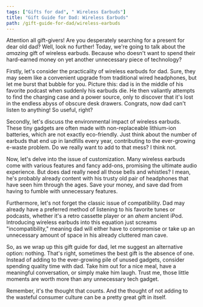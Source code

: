 ```yaml
---
tags: ["Gifts for dad", " Wireless Earbuds"]
title: "Gift Guide for Dad: Wireless Earbuds"
path: /gift-guide-for-dad/wireless-earbuds
---
```


Attention all gift-givers! Are you desperately searching for a present for dear old dad? Well, look no further! Today, we're going to talk about the *amazing* gift of wireless earbuds. Because who doesn't want to spend their hard-earned money on yet another unnecessary piece of technology?

Firstly, let's consider the practicality of wireless earbuds for dad. Sure, they may seem like a convenient upgrade from traditional wired headphones, but let me burst that bubble for you. Picture this: dad is in the middle of his favorite podcast when suddenly his earbuds die. He then valiantly attempts to find the charging case and a power source, only to discover that it's lost in the endless abyss of obscure desk drawers. Congrats, now dad can't listen to anything! So useful, right?

Secondly, let's discuss the environmental impact of wireless earbuds. These tiny gadgets are often made with non-replaceable lithium-ion batteries, which are not exactly eco-friendly. Just think about the number of earbuds that end up in landfills every year, contributing to the ever-growing e-waste problem. Do we really want to add to that mess? I think not.

Now, let's delve into the issue of customization. Many wireless earbuds come with various features and fancy add-ons, promising the ultimate audio experience. But does dad really need all those bells and whistles? I mean, he's probably already content with his trusty old pair of headphones that have seen him through the ages. Save your money, and save dad from having to fumble with unnecessary features.

Furthermore, let's not forget the classic issue of compatibility. Dad may already have a preferred method of listening to his favorite tunes or podcasts, whether it's a retro cassette player or an *ahem* ancient iPod. Introducing wireless earbuds into this equation just screams "incompatibility," meaning dad will either have to compromise or take up an unnecessary amount of space in his already cluttered man cave.

So, as we wrap up this gift guide for dad, let me suggest an alternative option: nothing. That's right, sometimes the best gift is the absence of one. Instead of adding to the ever-growing pile of unused gadgets, consider spending quality time with dad. Take him out for a nice meal, have a meaningful conversation, or simply make him laugh. Trust me, those little moments are worth more than any unnecessary tech gadget.

Remember, it's the thought that counts. And the thought of not adding to the wasteful consumer culture can be a pretty great gift in itself.